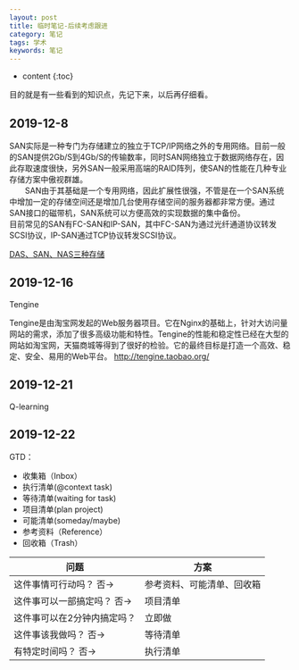 ```yaml
---
layout: post
title: 临时笔记-后续考虑跟进
category: 笔记
tags: 学术
keywords: 笔记
---
```



* content
{:toc}


目的就是有一些看到的知识点，先记下来，以后再仔细看。
## 2019-12-8
SAN实际是一种专门为存储建立的独立于TCP/IP网络之外的专用网络。目前一般的SAN提供2Gb/S到4Gb/S的传输数率，同时SAN网络独立于数据网络存在，因此存取速度很快，另外SAN一般采用高端的RAID阵列，使SAN的性能在几种专业存储方案中傲视群雄。  
　　SAN由于其基础是一个专用网络，因此扩展性很强，不管是在一个SAN系统中增加一定的存储空间还是增加几台使用存储空间的服务器都非常方便。通过SAN接口的磁带机，SAN系统可以方便高效的实现数据的集中备份。  
目前常见的SAN有FC-SAN和IP-SAN，其中FC-SAN为通过光纤通道协议转发SCSI协议，IP-SAN通过TCP协议转发SCSI协议。  

[DAS、SAN、NAS三种存储](http://blog.itpub.net/26736162/viewspace-2214368/)

## 2019-12-16 
Tengine

Tengine是由淘宝网发起的Web服务器项目。它在Nginx的基础上，针对大访问量网站的需求，添加了很多高级功能和特性。Tengine的性能和稳定性已经在大型的网站如淘宝网，天猫商城等得到了很好的检验。它的最终目标是打造一个高效、稳定、安全、易用的Web平台。
http://tengine.taobao.org/

## 2019-12-21

Q-learning

## 2019-12-22

GTD：
- 收集箱（Inbox）
- 执行清单(@context task)
- 等待清单(waiting for task)
- 项目清单(plan project)
- 可能清单(someday/maybe)
- 参考资料（Reference）
- 回收箱（Trash）

问题|方案  
--|--  
这件事情可行动吗？ 否→| 参考资料、可能清单、回收箱
这件事可以一部搞定吗？ 否→| 项目清单
这件事可以在2分钟内搞定吗？|立即做
这件事该我做吗？ 否→|等待清单
有特定时间吗？ 否→|执行清单
